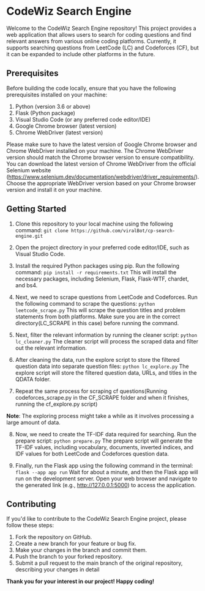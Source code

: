 # CodeWiz Search Engine
Welcome to the CodeWiz Search Engine repository! This project provides a web application that allows users to search for coding questions and find relevant answers from various online coding platforms. Currently, it supports searching questions from LeetCode (LC) and Codeforces (CF), but it can be expanded to include other platforms in the future.

## Prerequisites
Before building the code locally, ensure that you have the following prerequisites installed on your machine:

1. Python (version 3.6 or above)
2. Flask (Python package)
3. Visual Studio Code (or any preferred code editor/IDE)
4. Google Chrome browser (latest version)
5. Chrome WebDriver (latest version)

Please make sure to have the latest version of Google Chrome browser and Chrome WebDriver installed on your machine. The Chrome WebDriver version should match the Chrome browser version to ensure compatibility.
You can download the latest version of Chrome WebDriver from the official Selenium website (https://www.selenium.dev/documentation/webdriver/driver_requirements/). Choose the appropriate WebDriver version based on your Chrome browser version and install it on your machine.

## Getting Started
1. Clone this repository to your local machine using the following command:
`git clone https://github.com/viralBot/cp-search-engine.git`

2. Open the project directory in your preferred code editor/IDE, such as Visual Studio Code.

3. Install the required Python packages using pip. Run the following command:
`pip install -r requirements.txt`
This will install the necessary packages, including Selenium, Flask, Flask-WTF, chardet, and bs4.

4. Next, we need to scrape questions from LeetCode and Codeforces. Run the following command to scrape the questions:
`python leetcode_scrape.py`
This will scrape the question titles and problem statements from both platforms. Make sure you are in the correct directory(LC_SCRAPE in this case) before running the command.

5. Next, filter the relevant information by running the cleaner script:
`python lc_cleaner.py`
The cleaner script will process the scraped data and filter out the relevant information.

6. After cleaning the data, run the explore script to store the filtered question data into separate question files:
`python lc_explore.py`
The explore script will store the filtered question data, URLs, and titles in the QDATA folder.

7. Repeat the same process for scraping cf questions(Running codeforces_scrape.py in the CF_SCRAPE folder and when it finishes, running the cf_explore.py script)

**Note**: The exploring process might take a while as it involves processing a large amount of data.

8. Now, we need to create the TF-IDF data required for searching. Run the prepare script:
`python prepare.py`
The prepare script will generate the TF-IDF values, including vocabulary, documents, inverted indices, and IDF values for both LeetCode and Codeforces question data.

9. Finally, run the Flask app using the following command in the terminal:
`flask --app app run`
Wait for about a minute, and then the Flask app will run on the development server.
Open your web browser and navigate to the generated link (e.g., http://127.0.0.1:5000) to access the application.

## Contributing
If you'd like to contribute to the CodeWiz Search Engine project, please follow these steps:

1. Fork the repository on GitHub.
2. Create a new branch for your feature or bug fix.
3. Make your changes in the branch and commit them.
4. Push the branch to your forked repository.
5. Submit a pull request to the main branch of the original repository, describing your changes in detail

**Thank you for your interest in our project! Happy coding!**
